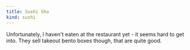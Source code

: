 ```yaml
---
title: Sushi Sho
kind: sushi
---
```

Unfortunately, I haven't eaten at the restaurant yet - it seems hard to get into. They sell takeout bento boxes though, that are quite good.
